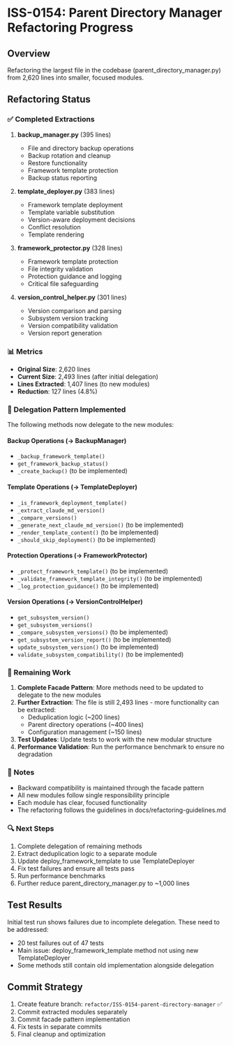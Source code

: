 # ISS-0154: Parent Directory Manager Refactoring Progress

## Overview
Refactoring the largest file in the codebase (parent_directory_manager.py) from 2,620 lines into smaller, focused modules.

## Refactoring Status

### ✅ Completed Extractions

1. **backup_manager.py** (395 lines)
   - File and directory backup operations
   - Backup rotation and cleanup
   - Restore functionality
   - Framework template protection
   - Backup status reporting

2. **template_deployer.py** (383 lines)
   - Framework template deployment
   - Template variable substitution
   - Version-aware deployment decisions
   - Conflict resolution
   - Template rendering

3. **framework_protector.py** (328 lines)
   - Framework template protection
   - File integrity validation
   - Protection guidance and logging
   - Critical file safeguarding

4. **version_control_helper.py** (301 lines)
   - Version comparison and parsing
   - Subsystem version tracking
   - Version compatibility validation
   - Version report generation

### 📊 Metrics

- **Original Size**: 2,620 lines
- **Current Size**: 2,493 lines (after initial delegation)
- **Lines Extracted**: 1,407 lines (to new modules)
- **Reduction**: 127 lines (4.8%)

### 🔄 Delegation Pattern Implemented

The following methods now delegate to the new modules:

#### Backup Operations (→ BackupManager)
- `_backup_framework_template()` 
- `get_framework_backup_status()`
- `_create_backup()` (to be implemented)

#### Template Operations (→ TemplateDeployer)
- `_is_framework_deployment_template()`
- `_extract_claude_md_version()`
- `_compare_versions()`
- `_generate_next_claude_md_version()` (to be implemented)
- `_render_template_content()` (to be implemented)
- `_should_skip_deployment()` (to be implemented)

#### Protection Operations (→ FrameworkProtector)
- `_protect_framework_template()` (to be implemented)
- `_validate_framework_template_integrity()` (to be implemented)
- `_log_protection_guidance()` (to be implemented)

#### Version Operations (→ VersionControlHelper)
- `get_subsystem_version()`
- `get_subsystem_versions()`
- `_compare_subsystem_versions()` (to be implemented)
- `get_subsystem_version_report()` (to be implemented)
- `update_subsystem_version()` (to be implemented)
- `validate_subsystem_compatibility()` (to be implemented)

### 🚧 Remaining Work

1. **Complete Facade Pattern**: More methods need to be updated to delegate to the new modules
2. **Further Extraction**: The file is still 2,493 lines - more functionality can be extracted:
   - Deduplication logic (~200 lines)
   - Parent directory operations (~400 lines)
   - Configuration management (~150 lines)
3. **Test Updates**: Update tests to work with the new modular structure
4. **Performance Validation**: Run the performance benchmark to ensure no degradation

### 📝 Notes

- Backward compatibility is maintained through the facade pattern
- All new modules follow single responsibility principle
- Each module has clear, focused functionality
- The refactoring follows the guidelines in docs/refactoring-guidelines.md

### 🔍 Next Steps

1. Complete delegation of remaining methods
2. Extract deduplication logic to a separate module
3. Update deploy_framework_template to use TemplateDeployer
4. Fix test failures and ensure all tests pass
5. Run performance benchmarks
6. Further reduce parent_directory_manager.py to ~1,000 lines

## Test Results

Initial test run shows failures due to incomplete delegation. These need to be addressed:
- 20 test failures out of 47 tests
- Main issue: deploy_framework_template method not using new TemplateDeployer
- Some methods still contain old implementation alongside delegation

## Commit Strategy

1. Create feature branch: `refactor/ISS-0154-parent-directory-manager` ✅
2. Commit extracted modules separately
3. Commit facade pattern implementation
4. Fix tests in separate commits
5. Final cleanup and optimization